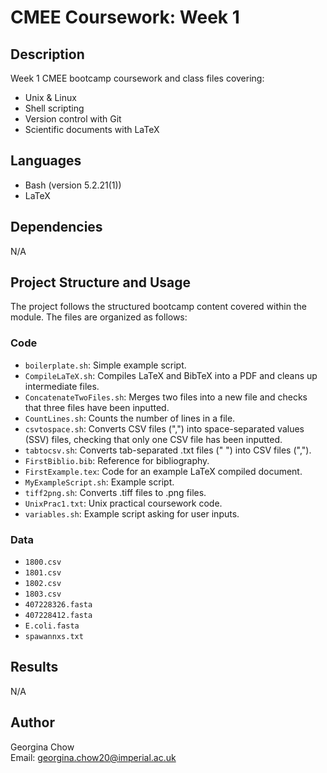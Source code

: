# CMEE Coursework: Week 1

## Description
Week 1 CMEE bootcamp coursework and class files covering:
- Unix & Linux
- Shell scripting
- Version control with Git
- Scientific documents with LaTeX

## Languages
- Bash (version 5.2.21(1))
- LaTeX

## Dependencies
N/A

## Project Structure and Usage
The project follows the structured bootcamp content covered within the module. The files are organized as follows:

### Code
- `boilerplate.sh`: Simple example script.
- `CompileLaTeX.sh`: Compiles LaTeX and BibTeX into a PDF and cleans up intermediate files.
- `ConcatenateTwoFiles.sh`: Merges two files into a new file and checks that three files have been inputted.
- `CountLines.sh`: Counts the number of lines in a file.
- `csvtospace.sh`: Converts CSV files (",") into space-separated values (SSV) files, checking that only one CSV file has been inputted.
- `tabtocsv.sh`: Converts tab-separated .txt files (" ") into CSV files (",").
- `FirstBiblio.bib`: Reference for bibliography.
- `FirstExample.tex`: Code for an example LaTeX compiled document.
- `MyExampleScript.sh`: Example script.
- `tiff2png.sh`: Converts .tiff files to .png files.
- `UnixPrac1.txt`: Unix practical coursework code.
- `variables.sh`: Example script asking for user inputs.

### Data
- `1800.csv`
- `1801.csv`
- `1802.csv`
- `1803.csv`
- `407228326.fasta`
- `407228412.fasta`
- `E.coli.fasta`
- `spawannxs.txt`

## Results
N/A

## Author
Georgina Chow  
Email: [georgina.chow20@imperial.ac.uk](mailto:georgina.chow20@imperial.ac.uk)

